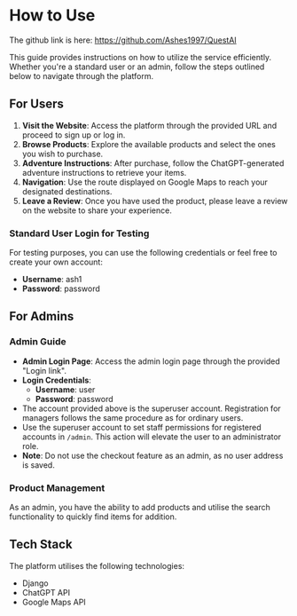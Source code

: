 # How to Use

The github link is here: https://github.com/Ashes1997/QuestAI

This guide provides instructions on how to utilize the service efficiently. Whether you're a standard user or an admin, follow the steps outlined below to navigate through the platform.

## For Users

1. **Visit the Website**: Access the platform through the provided URL and proceed to sign up or log in.
2. **Browse Products**: Explore the available products and select the ones you wish to purchase.
3. **Adventure Instructions**: After purchase, follow the ChatGPT-generated adventure instructions to retrieve your items.
4. **Navigation**: Use the route displayed on Google Maps to reach your designated destinations.
5. **Leave a Review**: Once you have used the product, please leave a review on the website to share your experience.

### Standard User Login for Testing

For testing purposes, you can use the following credentials or feel free to create your own account:

- **Username**: ash1
- **Password**: password

## For Admins

### Admin Guide

- **Admin Login Page**: Access the admin login page through the provided "Login link".
- **Login Credentials**:
  - **Username**: user
  - **Password**: password
- The account provided above is the superuser account. Registration for managers follows the same procedure as for ordinary users.
- Use the superuser account to set staff permissions for registered accounts in `/admin`. This action will elevate the user to an administrator role.
- **Note**: Do not use the checkout feature as an admin, as no user address is saved.

### Product Management

As an admin, you have the ability to add products and utilise the search functionality to quickly find items for addition.

## Tech Stack

The platform utilises the following technologies:

- Django
- ChatGPT API
- Google Maps API
